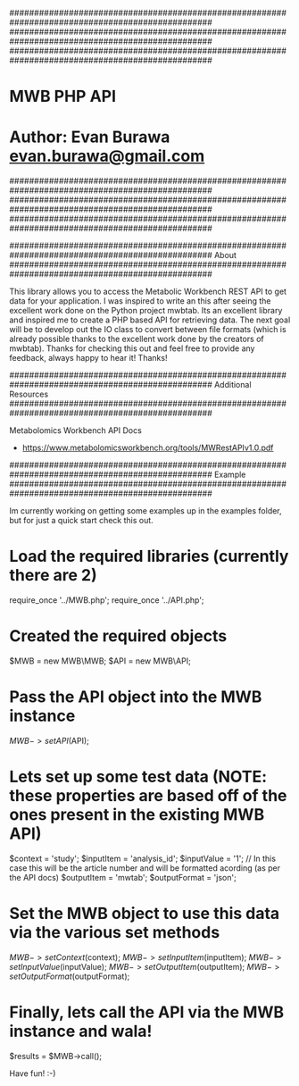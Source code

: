 #################################################################################################
#################################################################################################
#################################################################################################
#  MWB PHP API
#  Author: Evan Burawa <evan.burawa@gmail.com>
#################################################################################################
#################################################################################################
#################################################################################################



#################################################################################################
About
#################################################################################################

This library allows you to access the Metabolic Workbench REST API to get data for your application.  I was inspired to write an this after seeing the excellent work done on the Python project mwbtab.  Its an excellent library and inspired me to create a PHP based API for retrieving data.  The next goal will be to develop out the IO class to convert between file formats (which is already possible thanks to the excellent work done by the creators of mwbtab).  Thanks for checking this out and feel free to provide any feedback, always happy to hear it!  Thanks!


#################################################################################################
Additional Resources
#################################################################################################

Metabolomics Workbench API Docs
- https://www.metabolomicsworkbench.org/tools/MWRestAPIv1.0.pdf


#################################################################################################
Example
#################################################################################################

Im currently working on getting some examples up in the examples folder, but for just a quick start check this out.


# Load the required libraries (currently there are 2)
require_once '../MWB.php';
require_once '../API.php';


# Created the required objects
$MWB = new MWB\MWB;
$API = new MWB\API;

# Pass the API object into the MWB instance 
$MWB->setAPI($API);

#  Lets set up some test data (NOTE:  these properties are based off of the ones present in the existing MWB API)
$context      = 'study';
$inputItem    = 'analysis_id';
$inputValue   = '1';    // In this case this will be the article number and will be formatted acording (as per the API docs)
$outputItem   = 'mwtab';
$outputFormat = 'json';


# Set the MWB object to use this data via the various set methods
$MWB->setContext($context);
$MWB->setInputItem($inputItem);
$MWB->setInputValue($inputValue);
$MWB->setOutputItem($outputItem);
$MWB->setOutputFormat($outputFormat);

#  Finally, lets call the API via the MWB instance and wala!
$results = $MWB->call();




Have fun! :-)







